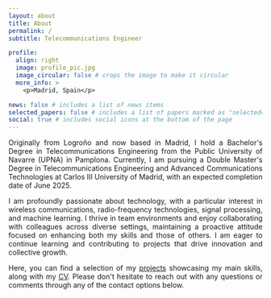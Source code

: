 ```yaml
---
layout: about
title: About
permalink: /
subtitle: Telecommunications Engineer

profile:
  align: right
  image: profile_pic.jpg
  image_circular: false # crops the image to make it circular
  more_info: >
    <p>Madrid, Spain</p>

news: false # includes a list of news items
selected_papers: false # includes a list of papers marked as "selected={true}"
social: true # includes social icons at the bottom of the page
---
```

<div style="text-align: justify;">
  Originally from Logroño and now based in Madrid, I hold a Bachelor's Degree in Telecommunications Engineering from the Public University of Navarre (UPNA) in Pamplona. Currently, I am pursuing a Double Master's Degree in Telecommunications Engineering and Advanced Communications Technologies at Carlos III University of Madrid, with an expected completion date of June 2025.

  I am profoundly passionate about technology, with a particular interest in wireless communications, radio-frequency technologies, signal processing, and machine learning. I thrive in team environments and enjoy collaborating with colleagues across diverse settings, maintaining a proactive attitude focused on enhancing both my skills and those of others. I am eager to continue learning and contributing to projects that drive innovation and collective growth.

  Here, you can find a selection of my [projects](https://edgomezg.github.io/projects/) showcasing my main skills, along with my [CV](https://edgomezg.github.io/cv/). Please don't hesitate to reach out with any questions or comments through any of the contact options below.
  </div>